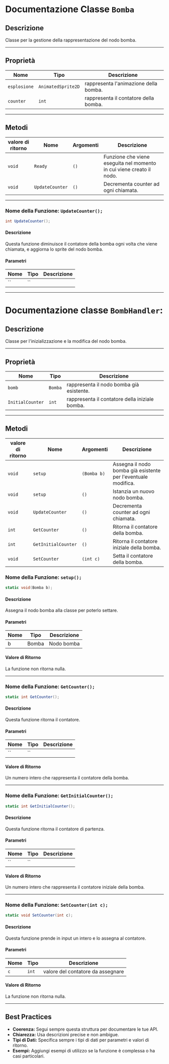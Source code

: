 # Documentazione Classe `Bomba`

## **Descrizione**

Classe per la gestione della rappresentazione del nodo bomba.

---

## **Proprietà**

| Nome               | Tipo     | Descrizione                                 |
| ------------------ | -------- | ------------------------------------------- |
| `esplosione`| `AnimatedSprite2D` | rappresenta l'animazione della bomba. |
| `counter`  | `int` | rappresenta il contatore della bomba. |
---

## **Metodi**
| valore di ritorno | Nome               | Argomenti  | Descrizione                                 |
| ------------------ | ------------------ | ---------- | ------------------------------------------- |
|  `void`  | `Ready`  | `()` | Funzione che viene eseguita nel momento in cui viene creato il nodo. |
|  `void`  | `UpdateCounter`  | `()` | Decrementa counter ad ogni chiamata.|

---

### Nome della Funzione: `UpdateCounter();`

```csharp
int UpdateCounter();
```

#### **Descrizione**
Questa funzione diminuisce il contatore della bomba ogni volta che viene chiamata, e aggiorna lo sprite del nodo bomba.

#### **Parametri**
| Nome | Tipo   | Descrizione                |
|------|--------|----------------------------|
| ``  | ``  |     |

---

# Documentazione classe `BombHandler`:


## **Descrizione**

Classe per l'inizializzazione e la modifica del nodo bomba.

---

## **Proprietà**

| Nome               | Tipo     | Descrizione                                 |
| ------------------ | -------- | ------------------------------------------- |
| `bomb`| `Bomba` | rappresenta il nodo bomba già esistente. |
| `InitialCounter`  | `int` | rappresenta il contatore della iniziale bomba. |
---

## **Metodi**
| valore di ritorno | Nome               | Argomenti  | Descrizione                                 |
| ------------------ | ------------------ | ---------- | ------------------------------------------- |
|  `void`  | `setup`  | `(Bomba b)` | Assegna il nodo bomba già esistente per l'eventuale modifica. |
|  `void`  | `setup`  | `()` | Istanzia un nuovo nodo bomba.|
|  `void`  | `UpdateCounter`  | `()` | Decrementa counter ad ogni chiamata.|
|  `int`  | `GetCounter`  | `()` | Ritorna il contatore della bomba.|
|  `int`  | `GetInitialCounter`  | `()` | Ritorna il contatore iniziale della bomba.|
|  `void`  | `SetCounter`  | `(int c)` | Setta il contatore della bomba.|




### Nome della Funzione: `setup();`

```csharp
static void(Bomba b);
```

#### **Descrizione**
Assegna il nodo bomba alla classe per poterlo settare.

#### **Parametri**
| Nome | Tipo   | Descrizione                |
|------|--------|----------------------------|
| b  | Bomba    | Nodo bomba                      |


#### **Valore di Ritorno**
La funzione non ritorna nulla.


---
### Nome della Funzione: `GetCounter();`

```csharp
static int GetCounter();
```

#### **Descrizione**
Questa funzione ritorna il contatore.

#### **Parametri**
| Nome | Tipo   | Descrizione                |
|------|--------|----------------------------|
| ``  | ``  |     |

#### **Valore di Ritorno**
Un numero intero che rappresenta il contatore della bomba.


---
### Nome della Funzione: `GetInitialCounter();`

```csharp
static int GetInitialCounter();
```

#### **Descrizione**
Questa funzione ritorna il contatore di partenza.

#### **Parametri**
| Nome | Tipo   | Descrizione                |
|------|--------|----------------------------|
| ``  | ``  |     |

#### **Valore di Ritorno**
Un numero intero che rappresenta il contatore iniziale della bomba.

---
### Nome della Funzione: `SetCounter(int c);`

```csharp
static void SetCounter(int c);
```

#### **Descrizione**
Questa funzione prende in input un intero e lo assegna al contatore.

#### **Parametri**
| Nome | Tipo   | Descrizione                |
|------|--------|----------------------------|
| `c`  | `int`  | valore del contatore da assegnare  |

#### **Valore di Ritorno**
La funzione non ritorna nulla.


---

## Best Practices
- **Coerenza:** Segui sempre questa struttura per documentare le tue API.
- **Chiarezza:** Usa descrizioni precise e non ambigue.
- **Tipi di Dati:** Specifica sempre i tipi di dati per parametri e valori di ritorno.
- **Esempi:** Aggiungi esempi di utilizzo se la funzione è complessa o ha casi particolari.


